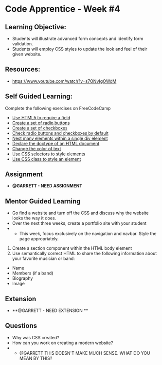 # Code Apprentice - Week #4

## Learning Objective:
* Students will illustrate advanced form concepts and identify form validation.
* Students will employ CSS styles to update the look and feel of their given website.

## Resources:
* https://www.youtube.com/watch?v=s7ONvIgOWdM

## Self Guided Learning:

Complete the following exercises on FreeCodeCamp
* [Use HTML5 to require a field](https://learn.freecodecamp.org/responsive-web-design/basic-html-and-html5/use-html5-to-require-a-field)
* [Create a set of radio buttons](https://learn.freecodecamp.org/responsive-web-design/basic-html-and-html5/create-a-set-of-radio-buttons)
* [Create a set of checkboxes](https://learn.freecodecamp.org/responsive-web-design/basic-html-and-html5/create-a-set-of-checkboxes)
* [Check radio buttons and checkboxes by default](https://learn.freecodecamp.org/responsive-web-design/basic-html-and-html5/check-radio-buttons-and-checkboxes-by-default)
* [Nest many elements within a single div element](https://learn.freecodecamp.org/responsive-web-design/basic-html-and-html5/nest-many-elements-within-a-single-div-element)
* [Declare the doctype of an HTML document](https://learn.freecodecamp.org/responsive-web-design/basic-html-and-html5/declare-the-doctype-of-an-html-document)
* [Change the color of text](https://learn.freecodecamp.org/responsive-web-design/basic-css/change-the-color-of-text)
* [Use CSS selectors to style elements](https://learn.freecodecamp.org/responsive-web-design/basic-css/use-css-selectors-to-style-elements)
* [Use CSS class to style an element](https://learn.freecodecamp.org/responsive-web-design/basic-css/use-a-css-class-to-style-an-element)

## Assignment
* **@GARRETT - NEED ASSIGNMENT**

## Mentor Guided Learning
* Go find a website and turn off the CSS and discuss why the website looks the way it does.
* Over the next three weeks, create a portfolio site with your student
* * This week, focus exclusively on the navigation and navbar. Style the page appropriately.

1. Create a section component within the HTML body element
2. Use semantically correct HTML to share the following information about your favorite musician or band:
* Name
* Members (if a band)
* Biography
* Image
    
## Extension
* **@GARRETT - NEED EXTENSION **

## Questions
* Why was CSS created?
* How can you work on creating a modern website?
* * @GARRETT THIS DOESN'T MAKE MUCH SENSE. WHAT DO YOU MEAN BY THIS?
